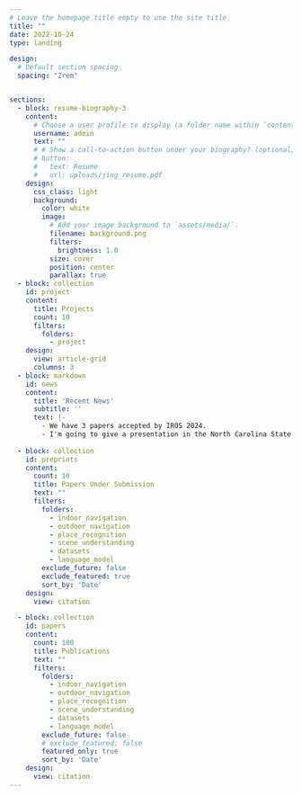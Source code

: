 ```yaml
---
# Leave the homepage title empty to use the site title
title: ""
date: 2022-10-24
type: landing

design:
  # Default section spacing
  spacing: "2rem"


sections:
  - block: resume-biography-3
    content:
      # Choose a user profile to display (a folder name within `content/authors/`)
      username: admin
      text: ""
      # # Show a call-to-action button under your biography? (optional)
      # button:
      #   text: Resume
      #   url: uploads/jing_resume.pdf
    design:
      css_class: light
      background:
        color: white
        image:
          # Add your image background to `assets/media/`.
          filename: background.png
          filters:
            brightness: 1.0
          size: cover
          position: center
          parallax: true
  - block: collection
    id: project
    content:
      title: Projects
      count: 10
      filters:
        folders:
          - project
    design:
      view: article-grid
      columns: 3
  - block: markdown
    id: news
    content:
      title: 'Recent News'
      subtitle: ''
      text: |-
        - We have 3 papers accepted by IROS 2024.
        - I'm going to give a presentation in the North Carolina State University in Nov 2024.
        
  - block: collection
    id: preprints
    content:
      count: 10
      title: Papers Under Submission
      text: ""
      filters:
        folders:
          - indoor_navigation
          - outdoor_navigation
          - place_recognition
          - scene_understanding
          - datasets
          - language_model
        exclude_future: false
        exclude_featured: true
        sort_by: 'Date'
    design:
      view: citation

  - block: collection
    id: papers
    content:
      count: 100
      title: Publications
      text: ""
      filters:
        folders:
          - indoor_navigation
          - outdoor_navigation
          - place_recognition
          - scene_understanding
          - datasets
          - language_model
        exclude_future: false
        # exclude_featured: false
        featured_only: true
        sort_by: 'Date'
    design:
      view: citation
---
```

